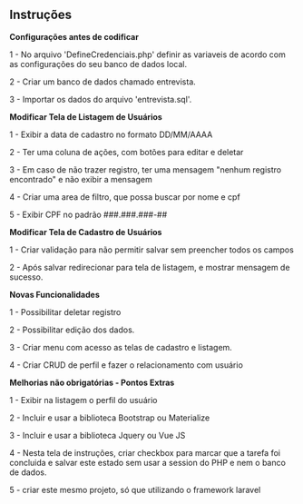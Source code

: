 ## Instruções

**Configurações antes de codificar**

1 - No arquivo 'DefineCredenciais.php' definir as variaveis de acordo com as configurações do seu banco de dados local.

2 - Criar um banco de dados chamado entrevista.

3 - Importar os dados do arquivo 'entrevista.sql'.

**Modificar Tela de Listagem de Usuários**

1 - Exibir a data de cadastro no formato DD/MM/AAAA

2 - Ter uma coluna de ações, com botões para editar e deletar

3 - Em caso de não trazer registro, ter uma mensagem "nenhum registro encontrado" e não exibir a mensagem

4 - Criar uma area de filtro, que possa buscar por nome e cpf

5 - Exibir CPF no padrão ###.###.###-##

**Modificar Tela de Cadastro de Usuários**

1 - Criar validação para não permitir salvar sem preencher todos os campos

2 - Após salvar redirecionar para tela de listagem, e mostrar mensagem de sucesso.

**Novas Funcionalidades**

1 - Possibilitar deletar registro

2 - Possibilitar edição dos dados.

3 - Criar menu com acesso as telas de cadastro e listagem.

4 - Criar CRUD de perfil e fazer o relacionamento com usuário

**Melhorias não obrigatórias - Pontos Extras**

1 - Exibir na listagem o perfil do usuário

2 - Incluir e usar a biblioteca Bootstrap ou Materialize

3 - Incluir e usar a biblioteca Jquery ou Vue JS

4 - Nesta tela de instruções, criar checkbox para marcar que a tarefa foi concluida e salvar este estado sem usar a session do PHP e nem o banco de dados.

5 - criar este mesmo projeto, só que utilizando o framework laravel

